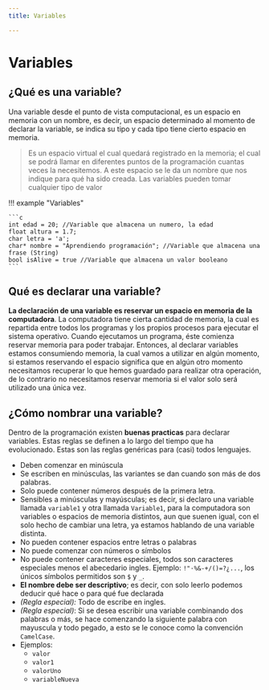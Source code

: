 ```yaml
---
title: Variables

---
```


# Variables

## ¿Qué es una variable?

Una variable desde el punto de vista computacional, es un espacio en memoria con un nombre, es decir, un espacio determinado al momento de declarar la variable, se indica su tipo y cada tipo tiene cierto espacio en memoria. 

> Es un espacio virtual el cual quedará registrado en la memoria; el cual se podrá llamar en diferentes puntos de la programación cuantas veces la necesitemos. A este espacio se le da un nombre que nos indique para qué ha sido creada. Las variables pueden tomar cualquier tipo de valor

!!! example "Variables"

    ```c
    int edad = 20; //Variable que almacena un numero, la edad
    float altura = 1.7;
    char letra = 'a';
    char* nombre = "Aprendiendo programación"; //Variable que almacena una frase (String)
    bool isAlive = true //Variable que almacena un valor booleano
    ```


## Qué es declarar una variable?

**La declaración de una variable es reservar un espacio en memoria de la computadora**.
La computadora tiene cierta cantidad de memoria, la cual es repartida entre todos los programas y los propios procesos para ejecutar el sistema operativo. Cuando ejecutamos un programa, éste comienza reservar memoria para poder trabajar.
Entonces, al declarar variables estamos consumiendo memoria, la cual vamos a utilizar en algún momento, si estamos reservando el espacio significa que en algún otro momento necesitamos recuperar lo que hemos guardado para realizar otra operación, de lo contrario no necesitamos reservar memoria si el valor solo será utilizado una única vez.

## ¿Cómo nombrar una variable?

Dentro de la programación existen **buenas practicas** para declarar variables. Estas reglas se definen a lo largo del tiempo que ha evolucionado. Estas son las reglas genéricas para (casi) todos lenguajes. 

- Deben comenzar en minúscula
- Se escriben en minúsculas, las variantes se dan cuando son más de dos palabras.
- Solo puede contener números después de la primera letra.
- Sensibles a minúsculas y mayúsculas; es decir, si declaro una variable llamada `variable1` y otra llamada `Variable1`, para la computadora son variables o espacios de memoria distintos, aun que suenen igual, con el solo hecho de cambiar una letra, ya estamos hablando de una variable distinta.
- No pueden contener espacios entre letras o palabras
- No puede comenzar con números o símbolos
- No puede contener caracteres especiales, todos son caracteres especiales menos el abecedario ingles. Ejemplo: `!"·%&-+/()=?¿...`, los únicos símbolos permitidos son `$` y `_`.
- **El nombre debe ser descriptivo**; es decir, con solo leerlo podemos deducir qué hace o para qué fue declarada
- *(Regla especial):* Todo de escribe en ingles.
- *(Regla especial)*: Si se desea escribir una variable combinando dos palabras o más, se hace comenzando la siguiente palabra con mayuscula y todo pegado, a esto se le conoce como la convención `CamelCase`.
- Ejemplos:
    - `valor`
    - `valor1`
    - `valorUno`
    - `variableNueva`